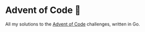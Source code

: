 # Advent of Code 📆
All my solutions to the [Advent of Code](https://adventofcode.com/) challenges, written in Go.
